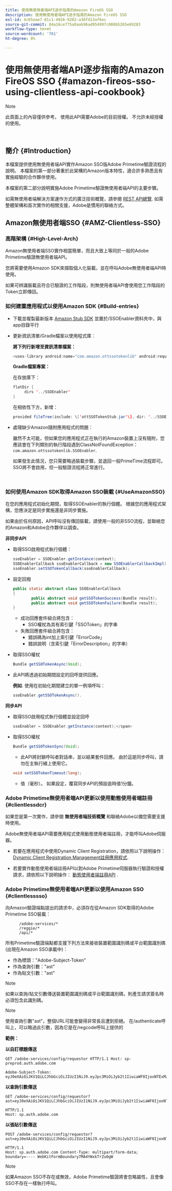 ```yaml
---
title: 使用無使用者端API逐步指南的Amazon FireOS SSO
description: 使用無使用者端API逐步指南的Amazon FireOS SSO
exl-id: 4c65eae7-81c1-4926-9202-a36fd13af6ec
source-git-commit: 84a16ce775a0aab96ad954997c008b5265e69283
workflow-type: tm+mt
source-wordcount: '761'
ht-degree: 0%

---
```


# 使用無使用者端API逐步指南的Amazon FireOS SSO {#amazon-fireos-sso-using-clientless-api-cookbook}

>[!NOTE]
>
>此頁面上的內容僅供參考。 使用此API需要Adobe的目前授權。 不允許未經授權的使用。

</br>

## 簡介 {#Introduction}

本檔案提供使用無使用者端API實作Amazon SSO版Adobe Primetime驗證流程的說明。 本檔案的第一部分著重於此架構的Amazon版本特性，適合許多熟悉且有實施經驗的合作夥伴使用。

本檔案的第二部分說明實施Adobe Primetime驗證無使用者端API的主要步驟。

如需無使用者端解決方案運作方式的廣泛技術概覽，請參閱 [REST API總覽](/help/authentication/rest-api-overview.md). 如需整體架構和首次實作的相關支援，Adobe是慣用的聯絡方式。

## Amazon無使用者端SSO {#AMZ-Clientless-SSO}

### 高階架構 {#High-Level-Arch}

Amazon無使用者端SSO實作相當簡單，而且大致上等同於一般的Adobe Primetime驗證無使用者端API。

您將需要使用Amazon SDK來擷取個人化裝載，並在呼叫Adobe無使用者端API時使用。

如果可辨識裝載且符合已驗證的工作階段，則無使用者端API會使用您工作階段的Token立即傳回。

### 如何建置應用程式以使用Amazon SDK {#Build-entries}

* 下載並複製最新版本 [Amazon Stub SDK](https://tve.zendesk.com/hc/en-us/article_attachments/360064368131/ottSSOTokenLib_v1.jar) 並置於/SSOEnabler資料夾中，與app目錄平行
* 更新資訊清單/Gradle檔案以使用程式庫：

  **將下列行新增至資訊清單檔案：**

  ```Java
  <uses-library android:name="com.amazon.ottssotokenlib" android:required="false"/\>
  ```

  **Gradle檔案專案：**

  在存放庫下：

  ```java
  flatDir {
       dirs '../SSOEnabler'
  }
  ```

  在相依性下方，新增：

  ```Java
  provided fileTree(include: \['ottSSOTokenStub.jar'\], dir: '../SSOEnabler')
  ```


* 處理缺少Amazon隨附應用程式的問題：

  雖然不太可能，但如果您的應用程式正在執行的Amazon裝置上沒有隨附，您應該會在下列類別的執行階段遇到ClassNotFoundException： `com.amazon.ottssotokenlib.SSOEnabler`.

  如果發生此情況，您只需要略過裝載步驟，並退回一般PrimeTime流程即可。 SSO將不會啟用，但一般驗證流程將正常進行。

</br>

### 如何使用Amazon SDK取得Amazon SSO裝載 {#UseAmazonSSO}

在您的應用程式初始化期間，取得SSOEnabler的執行個體。 根據您的應用程式架構，您應決定是同步實施還是非同步實施。

如果由於任何原因，API呼叫沒有傳回裝載，請使用一般的非SSO流程，並聯絡您的Amazon和Adobe合作夥伴以調查。

**非同步API**

* 取得SSO啟用程式執行個體：

  ```Java
  ssoEnabler = SSOEnabler.getInstance(context);
  SSOEnablerCallback ssoEnablerCallback = new SSOEnablerCallbackImpl();
  ssoEnabler.setSSOTokenCallback(ssoEnablerCallback);
  ```


* 設定回撥

  ```java
  public static abstract class SSOEnablerCallback
  {
          public abstract void getSSOTokenSuccess(Bundle result);
          public abstract void getSSOTokenFailure(Bundle result);
  }
  ```

   * 成功回應套件組合將包含：
      * SSO權杖為具有索引鍵「SSOToken」的字串
   * 失敗回應套件組合將包含：
      * 錯誤碼為int加上索引鍵「ErrorCode」
      * 錯誤說明（含索引鍵「ErrorDescription」的字串）


* 取得SSO權杖

  ```JAVA
  Bundle getSSOTokenAsync(Void);
  ```

* 此API將透過初始期間設定的回呼提供回應。

  **例如**. 使用在初始化期間建立的單一例項呼叫：

  ```JAVA
  ssoEnabler.getSSOTokenAsync().
  ```


**同步API**

* 取得SSO啟用程式執行個體並設定回呼

  ```JAVA
  ssoEnabler = SSOEnabler.getInstance(context);</span>
  ```

* 取得SSO權杖

  ```JAVA
  Bundle getSSOTokenSync(Void);
  ```

   * 此API將封鎖呼叫者對話串，並以結果套件回應。 由於這是同步呼叫，請勿在主執行緒上使用它。

  ```JAVA
  void setSSOTokenTimeout(long);
  ```

   * 值（毫秒）。 如果設定，覆寫同步API的預設逾時值1分鐘。


### Adobe Primetime無使用者端API更新以使用動態使用者端註冊 {#clientlessdcr}

如果您是第一次實作，請參閱 **無使用者端技術概覽** 和聯絡Adobe以備您需要支援時使用。

Adobe無使用者端API需要應用程式使用動態使用者端註冊，才能呼叫Adobe伺服器。

* 若要在應用程式中使用Dynamic Client Registration，請依照以下說明操作： [Dynamic Client Registration Management註冊應用程式](/help/authentication/dynamic-client-registration-management.md).

* 若要實作動態使用者端註冊API以對Adobe Primetime伺服器執行驗證和授權請求，請依照以下說明操作： [動態使用者端註冊API](/help/authentication/dynamic-client-registration-api.md) .

### Adobe Primetime無使用者端API更新以使用Amazon SSO {#clientlesssso}

向Amazon驗證端點提出的請求中，必須存在從Amazon SDK取得的Adobe Primetime SSO裝載：

```
      /adobe-services/*
      /reggie/*
      /api/*
```


所有Primetime驗證端點都支援下列方法來接收裝置範圍識別碼或平台範圍識別碼(出現在Amazon SSO承載中)：

* 作為標頭：&quot;Adobe-Subject-Token&quot;
* 作為查詢引數：&quot;ast&quot;
* 作為貼文引數：&quot;ast&quot;


>[!NOTE]
>
>如果以查詢/貼文引數傳送裝置範圍識別碼或平台範圍識別碼，則產生請求簽名時必須包含此識別碼。

>[!NOTE]
>
>使用查詢引數&quot;ast&quot;，整個URL可能會變得非常長且遭到拒絕。 在/authenticate呼叫上，可以略過此引數，因為它是在/regcode呼叫上提供的

**範例：**

**以自訂標題傳送**

```HTTPS
GET /adobe-services/config/requestor HTTP/1.1 Host: sp-preprod.auth.adobe.com

Adobe-Subject-Token: eyJ0eXAiOiJKV1QiLCJhbGciOiJIUzI1NiJ9.eyJpc3MiOiJyb2t1IiwiaWF0IjoxNTExMzY4ODAyLCJleHAiOjE1NDI5MDQ4MDIsImF1ZCI6ImFkb2JlIiwic3ViIjoiNWZjYzMwODctYWJmZi00OGU4LWJhZTgtODQzODViZTFkMzQwIiwiZGlkIjoiY2FmZjQ1ZDAtM2NhMy00MDg3LWI2MjMtNjFkZjNhMmNlOWM4In0.JlBFhNhNCJCDXLwBjy5tt3PtPcqbMKEIGZ6sr2NA
```

**以查詢引數傳送**

```HTTPS
GET /adobe-services/config/requestor?ast=eyJ0eXAiOiJKV1QiLCJhbGciOiJIUzI1NiJ9.eyJpc3MiOiJyb2t1IiwiaWF0IjoxNTExMzY4ODAyLCJleHAiOjE1NDI5MDQ4MDIsImF1ZCI6ImFkb2JlIiwic3ViIjoiNWZjYzMwODctYWJmZi00OGU4LWJhZTgtODQzODViZTFkMzQwIiwiZGlkIjoiY2FmZjQ1ZDAtM2NhMy00MDg3LWI2MjMtNjFkZjNhMmNlOWM4In0.JlBFhNhNCJCDXLwBjy5tt3PtPcqbMKEIGZ6sr2NA

HTTP/1.1
Host: sp.auth.adobe.com
```


**以張貼引數傳送**


```HTTPS
POST /adobe-services/config/requestor?ast=eyJ0eXAiOiJKV1QiLCJhbGciOiJIUzI1NiJ9.eyJpc3MiOiJyb2t1IiwiaWF0IjoxNTExMzY4ODAyLCJleHAiOjE1NDI5MDQ4MDIsImF1ZCI6ImFkb2JlIiwic3ViIjoiNWZjYzMwODctYWJmZi00OGU4LWJhZTgtODQzODViZTFkMzQwIiwiZGlkIjoiY2FmZjQ1ZDAtM2NhMy00MDg3LWI2MjMtNjFkZjNhMmNlOWM4In0.Jl\_BFhN\_h\_NCJCDXLwBjy5tt3PtPcqbMKEIGZ6sr2NA

HTTP/1.1
Host: sp.auth.adobe.com Content-Type: multipart/form-data;
boundary=---- WebKitFormBoundary7MA4YWxkTrZu0gW
```

>[!NOTE]
>
>如果Amazon SSO不存在或無效，Adobe Primetime驗證將會忽略屬性，且會像SSO不存在一樣執行呼叫。
